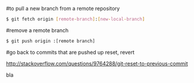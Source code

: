 #to pull a new branch from a remote repository
```sh
$ git fetch origin [remote-branch]:[new-local-branch]
```

#remove a remote branch
```sh
$ git push origin :[remote branch]
```
#go back to commits that are pushed up
reset, revert

http://stackoverflow.com/questions/9764288/git-reset-to-previous-commit

bla